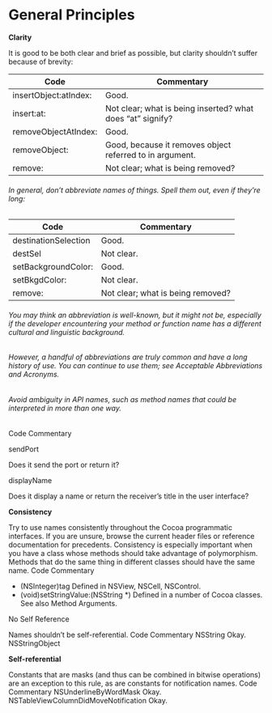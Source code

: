 General Principles
============

**Clarity**

It is good to be both clear and brief as possible, but clarity shouldn’t suffer because of brevity:

Code | Commentary
------------ |-----
insertObject:atIndex: | Good.
insert:at: | Not clear; what is being inserted? what does “at” signify?
removeObjectAtIndex: | Good.
removeObject: | Good, because it removes object referred to in argument.
remove: | Not clear; what is being removed?


###### In general, don’t abbreviate names of things. Spell them out, even if they’re long:

Code | Commentary
------------ |-----
destinationSelection | Good.
destSel | Not clear.
setBackgroundColor: | Good.
setBkgdColor: | Not clear.
remove: | Not clear; what is being removed?

###### You may think an abbreviation is well-known, but it might not be, especially if the developer encountering your method or function name has a different cultural and linguistic background.

###### However, a handful of abbreviations are truly common and have a long history of use. You can continue to use them; see Acceptable Abbreviations and Acronyms.

###### Avoid ambiguity in API names, such as method names that could be interpreted in more than one way.


Code
Commentary

sendPort

Does it send the port or return it?

displayName

Does it display a name or return the receiver’s title in the user interface?


**Consistency**


Try to use names consistently throughout the Cocoa programmatic interfaces. If you are unsure, browse the current header files or reference documentation for precedents.
Consistency is especially important when you have a class whose methods should take advantage of polymorphism. Methods that do the same thing in different classes should have the same name.
Code
Commentary
- (NSInteger)tag
Defined in NSView, NSCell, NSControl.
- (void)setStringValue:(NSString *)
Defined in a number of Cocoa classes.
See also Method Arguments.

No Self Reference

Names shouldn’t be self-referential.
Code
Commentary
NSString
Okay.
NSStringObject


**Self-referential**

Constants that are masks (and thus can be combined in bitwise operations) are an exception to this rule, as are constants for notification names.
Code
Commentary
NSUnderlineByWordMask
Okay.
NSTableViewColumnDidMoveNotification
Okay.
